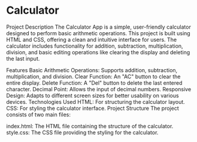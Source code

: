 # Calculator
Project Description
The Calculator App is a simple, user-friendly calculator designed to perform basic arithmetic operations. This project is built using HTML and CSS, offering a clean and intuitive interface for users. The calculator includes functionality for addition, subtraction, multiplication, division, and basic editing operations like clearing the display and deleting the last input.

Features
Basic Arithmetic Operations: Supports addition, subtraction, multiplication, and division.
Clear Function: An "AC" button to clear the entire display.
Delete Function: A "Del" button to delete the last entered character.
Decimal Point: Allows the input of decimal numbers.
Responsive Design: Adapts to different screen sizes for better usability on various devices.
Technologies Used
HTML: For structuring the calculator layout.
CSS: For styling the calculator interface.
Project Structure
The project consists of two main files:

index.html: The HTML file containing the structure of the calculator.
style.css: The CSS file providing the styling for the calculator.
